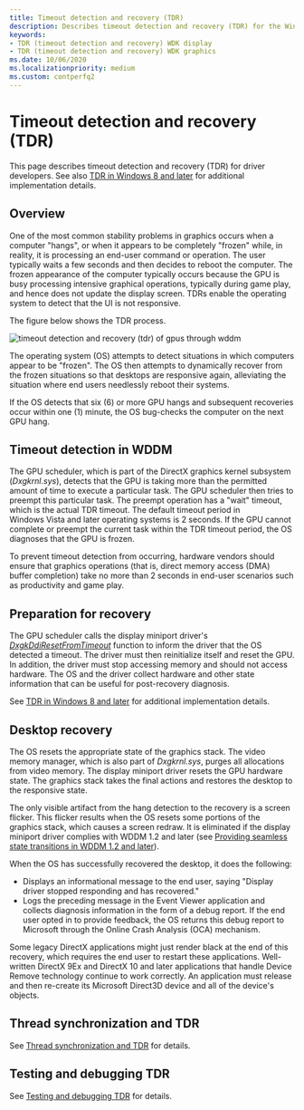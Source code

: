 ```yaml
---
title: Timeout detection and recovery (TDR)
description: Describes timeout detection and recovery (TDR) for the Windows Display Driver Model (WDDM)
keywords:
- TDR (timeout detection and recovery) WDK display
- TDR (timeout detection and recovery) WDK graphics
ms.date: 10/06/2020
ms.localizationpriority: medium
ms.custom: contperfq2
---
```


# Timeout detection and recovery (TDR)

This page describes timeout detection and recovery (TDR) for driver developers. See also [TDR in Windows 8 and later](tdr-changes-in-windows-8.md) for additional implementation details.

## Overview

One of the most common stability problems in graphics occurs when a computer "hangs", or when it appears to be completely "frozen" while, in reality, it is processing an end-user command or operation. The user typically waits a few seconds and then decides to reboot the computer. The frozen appearance of the computer typically occurs because the GPU is busy processing intensive graphical operations, typically during game play, and hence does not update the display screen. TDRs enable the operating system to detect that the UI is not responsive.

The figure below shows the TDR process.

![timeout detection and recovery (tdr) of gpus through wddm](images/timeoutdetectionrecoverygpusthroughwddm.jpg)

The operating system (OS) attempts to detect situations in which computers appear to be "frozen". The OS then attempts to dynamically recover from the frozen situations so that desktops are responsive again, alleviating the situation where end users needlessly reboot their systems.

If the OS detects that six (6) or more GPU hangs and subsequent recoveries occur within one (1) minute, the OS bug-checks the computer on the next GPU hang.

## Timeout detection in WDDM

The GPU scheduler, which is part of the DirectX graphics kernel subsystem (*Dxgkrnl.sys*), detects that the GPU is taking more than the permitted amount of time to execute a particular task. The GPU scheduler then tries to preempt this particular task. The preempt operation has a "wait" timeout, which is the actual TDR timeout. The default timeout period in Windows Vista and later operating systems is 2 seconds. If the GPU cannot complete or preempt the current task within the TDR timeout period, the OS diagnoses that the GPU is frozen.

To prevent timeout detection from occurring, hardware vendors should ensure that graphics operations (that is, direct memory access (DMA) buffer completion) take no more than 2 seconds in end-user scenarios such as productivity and game play.

## Preparation for recovery

The GPU scheduler calls the display miniport driver's [*DxgkDdiResetFromTimeout*](/windows-hardware/drivers/ddi/d3dkmddi/nc-d3dkmddi-dxgkddi_resetfromtimeout) function to inform the driver that the OS detected a timeout. The driver must then reinitialize itself and reset the GPU. In addition, the driver must stop accessing memory and should not access hardware. The OS and the driver collect hardware and other state information that can be useful for post-recovery diagnosis.

See [TDR in Windows 8 and later](tdr-changes-in-windows-8.md) for additional implementation details.

## Desktop recovery

The OS resets the appropriate state of the graphics stack. The video memory manager, which is also part of *Dxgkrnl.sys*, purges all allocations from video memory. The display miniport driver resets the GPU hardware state. The graphics stack takes the final actions and restores the desktop to the responsive state.

The only visible artifact from the hang detection to the recovery is a screen flicker. This flicker results when the OS resets some portions of the graphics stack, which causes a screen redraw. It is eliminated if the display miniport driver complies with WDDM 1.2 and later (see [Providing seamless state transitions in WDDM 1.2 and later](seamless-state-transitions-in-wddm-1-2-and-later.md)).

When the OS has successfully recovered the desktop, it does the following:

* Displays an informational message to the end user, saying "Display driver stopped responding and has recovered."
* Logs the preceding message in the Event Viewer application and collects diagnosis information in the form of a debug report. If the end user opted in to provide feedback, the OS returns this debug report to Microsoft through the Online Crash Analysis (OCA) mechanism.

Some legacy DirectX applications might just render black at the end of this recovery, which requires the end user to restart these applications. Well-written DirectX 9Ex and DirectX 10 and later applications that handle Device Remove technology continue to work correctly. An application must release and then re-create its Microsoft Direct3D device and all of the device's objects.

## Thread synchronization and TDR

See [Thread synchronization and TDR](thread-synchronization-and-tdr.md) for details.

## Testing and debugging TDR

See [Testing and debugging TDR](tdr-registry-keys.md) for details.
